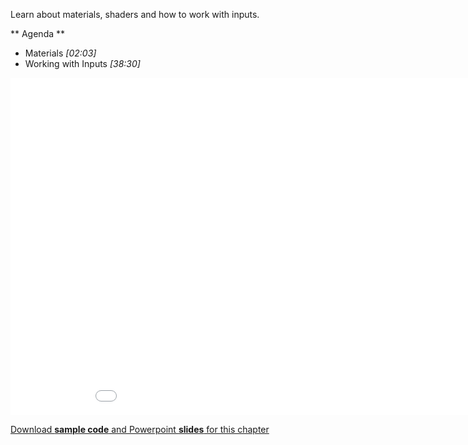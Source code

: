 Learn about materials, shaders and how to work with inputs.

** Agenda **

* Materials
 *[02:03]* 
* Working with Inputs *[38:30]*

<iframe src="//channel9.msdn.com/Series/Introduction-to-WebGL-3D-with-HTML5-and-Babylonjs/04/player" width="960" height="540" allowFullScreen frameBorder="0"></iframe>

[Download **sample code** and Powerpoint **slides** for this chapter](https://github.com/deltakosh/MVA3DHTML5GameDev/tree/master/Chapter%204)